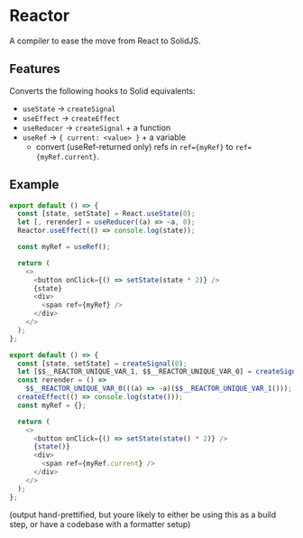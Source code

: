# Reactor

A compiler to ease the move from React to SolidJS.

## Features

Converts the following hooks to Solid equivalents:
 - `useState` -> `createSignal`
 - `useEffect` -> `createEffect`
 - `useReducer` -> `createSignal` + a function
 - `useRef` -> `{ current: <value> }` + a variable
   * convert (useRef-returned only) refs in `ref={myRef}` to `ref={myRef.current}`.

## Example
```js
export default () => {
  const [state, setState] = React.useState(0);
  let [, rerender] = useReducer((a) => ~a, 0);
  Reactor.useEffect(() => console.log(state));

  const myRef = useRef();

  return (
    <>
      <button onClick={() => setState(state * 2)} />
      {state}
      <div>
        <span ref={myRef} />
      </div>
    </>
  );
};
```

```js
export default () => {
  const [state, setState] = createSignal(0);
  let [$$__REACTOR_UNIQUE_VAR_1, $$__REACTOR_UNIQUE_VAR_0] = createSignal(0);
  const rerender = () =>
    $$__REACTOR_UNIQUE_VAR_0(((a) => ~a)($$__REACTOR_UNIQUE_VAR_1()));
  createEffect(() => console.log(state()));
  const myRef = {};

  return (
    <>
      <button onClick={() => setState(state() * 2)} />
      {state()}
      <div>
        <span ref={myRef.current} />
      </div>
    </>
  );
};
```
(output hand-prettified,
but youre likely to either be using this as a build step,
or have a codebase with a formatter setup)